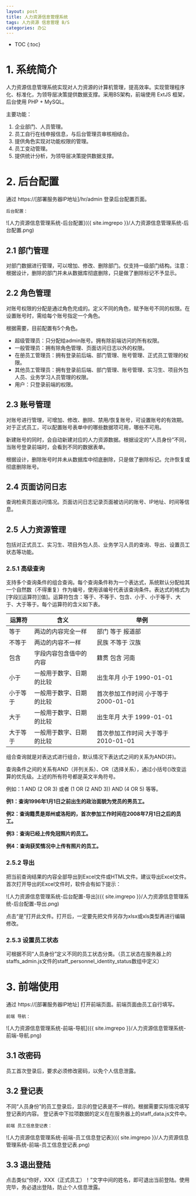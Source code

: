 ```yaml
---
layout: post
title: 人力资源信息管理系统
tags: 人力资源 信息管理 B/S
categories: 办公
---
```


* TOC
{:toc}

# 1. 系统简介

人力资源信息管理系统实现对人力资源的计算机管理，提高效率。实现管理程序化、标准化，为领导层决策提供数据支撑。采用BS架构，前端使用 ExtJS 框架，后台使用 PHP + MySQL。

主要功能：

1. 企业部门、人员管理。
2. 员工自行在线申报信息，与后台管理员审核相结合。
3. 提供角色实现对功能权限的管理。
4. 员工变动管理。
5. 提供统计分析，为领导层决策提供数据支撑。 


# 2. 后台配置

通过 https://[部署服务器IP地址]/hr/admin 登录后台配置页面。

`后台配置：`

![人力资源信息管理系统-后台配置]({{ site.imgrepo }}/人力资源信息管理系统-后台配置.png)

## 2.1 部门管理
对部门数据进行管理，可以增加、修改、删除部门。仅支持一级部门结构。注意：根据设计，删除的部门并未从数据库彻底删除，只是做了删除标记不予显示。

## 2.2 角色管理
对账号权限的分配是通过角色完成的。定义不同的角色，赋予账号不同的权限。在设置账号时，需给每个账号指定一个角色。

根据需要，目前配置有5个角色。
- 超级管理员：只分配给admin账号。拥有除前端访问的所有权限。
- 一般管理员：拥有除角色管理、页面访问日志以外的权限。
- 在册员工管理员：拥有登录前后端、部门管理、账号管理、正式员工管理的权限。
- 其他员工管理员：拥有登录前后端、部门管理、账号管理、实习生、项目外包人员、业务学习人员管理的权限。
- 用户：只登录前端的权限。

## 2.3 账号管理
对账号进行管理，可增加、修改、删除、禁用/恢复账号，可设置账号的有效期。对于正式员工，可以配置账号表单中的哪些数据项可用，哪些不可用。

新建账号的同时，会自动新建对应的人力资源数据。根据设定的“人员身份”不同，当账号登录前端时，会看到不同的数据表单。

根据设计，删除账号时并未从数据库中彻底删除，只是做了删除标记。允许恢复或彻底删除账号。

## 2.4 页面访问日志
查询检索页面访问情况。页面访问日志记录页面被访问的账号、IP地址、时间等信息。

## 2.5 人力资源管理
包括对正式员工、实习生、项目外包人员、业务学习人员的查询、导出、设置员工状态等功能。

### 2.5.1 高级查询
支持多个查询条件的组合查询。每个查询条件称为一个表达式，系统默认分配给其一个自然数（不得重复）作为编号，使用该编号代表该查询条件。表达式的格式为 [字段][运算符][值]。运算符包含：等于、不等于、包含、小于、小于等于、大于、大于等于。每个运算符的含义如下表。

| 运算符 | 含义 | 举例 |
| ------ | ------ | ------ |
| 等于 | 两边的内容完全一样 | 部门 等于 报道部 |
| 不等于 | 两边的内容不一样 | 民族 不等于 汉族 |
| 包含 | 字段内容包含值中的内容 | 籍贯 包含 河南 |
| 小于 | 一般用于数字、日期的比较 | 出生年月 小于 1990-01-01 |
| 小于等于 | 一般用于数字、日期的比较 | 首次参加工作时间 小于等于 2000-01-01 |
| 大于 | 一般用于数字、日期的比较 | 出生年月 大于 1999-01-01 |
| 大于等于 | 一般用于数字、日期的比较 | 首次参加工作时间 大于等于 2010-01-01 |

组合查询就是对表达式进行组合，默认情况下表达式之间的关系为AND(并)。

查询条件之间的关系有AND（并列关系）、OR（选择关系），通过小括号()改变运算的优先级。上述的所有符号都是英文半角符号。

例如：1 AND (2 OR 3) 或者 (1 OR (2 AND 3)) AND (4 OR 5) 等等。

**例1：查询1996年1月1日之前出生的政治面貌为党员的男员工。**
 

**例2：查询籍贯是郑州或洛阳的，首次参加工作时间在2008年7月1日之后的员工。**


**例3：查询已经上传免冠照片的员工。**


**例4：查询获奖情况中上传有照片的员工。**


### 2.5.2 导出
把当前查询结果的内容全部导出到Excel文件或HTML文件。建议导出Excel文件。首次打开导出的Excel文件时，软件会有如下提示：

![人力资源信息管理系统-后台配置-导出]({{ site.imgrepo }}/人力资源信息管理系统-后台配置-导出.png)

点击“是”打开此文件。打开后，一定要先把文件另存为xlsx或xls类型再进行编辑修改。

### 2.5.3 设置员工状态
可根据不同“人员身份”定义不同的员工状态分类。（员工状态在服务器上的staffs_admin.js文件的staff_personnel_identity_status数组中定义）


# 3. 前端使用

通过 https://[部署服务器IP地址] 打开前端页面。前端页面由员工自行填写。

`前端 导航：`

![人力资源信息管理系统-前端-导航]({{ site.imgrepo }}/人力资源信息管理系统-前端-导航.png)

## 3.1 改密码
员工首次登录后，要求必须修改密码，以免个人信息泄露。

## 3.2 登记表
不同“人员身份”的员工登录后，显示的登记表是不一样的。根据需要实际情况填写登记表的内容。
登记表中下拉项数据的定义在在服务器上的staff_data.js文件中。

`前端 员工信息登记表：`

![人力资源信息管理系统-前端-员工信息登记表]({{ site.imgrepo }}/人力资源信息管理系统-前端-员工信息登记表.png)

## 3.3 退出登陆
点击类似“你好，XXX（正式员工）！”文字中间的姓名，即可退出当前登陆。使用完毕，务必退出登陆，防止个人信息泄露。
